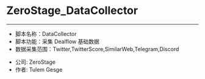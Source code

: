 # ZeroStage_DataCollector
---
- 脚本名称：DataCollector
- 脚本功能：采集 Dealflow 基础数据
- 数据采集范围：Twitter,TwitterScore,SimilarWeb,Telegram,Discord
  
* 公司: ZeroStage
* 作者: Tulem Gesge
